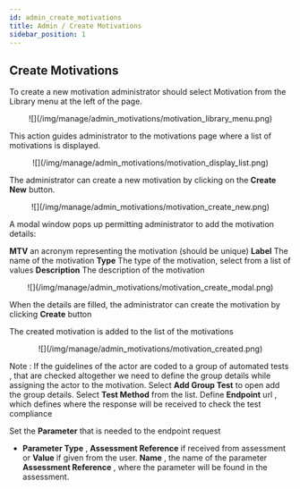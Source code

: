 ```yaml
---
id: admin_create_motivations
title: Admin / Create Motivations
sidebar_position: 1
---
```


## Create Motivations

To create a new motivation administrator should select Motivation from the Library menu at the left of the page.

<p align="center">
  ![](/img/manage/admin_motivations/motivation_library_menu.png)
</p>

This action guides administrator to the motivations page where a list of motivations is displayed.
<p align="center">
  ![](/img/manage/admin_motivations/motivation_display_list.png)
</p>

The administrator can create a new motivation by clicking on the **Create New** button.
<p align="center">
  ![](/img/manage/admin_motivations/motivation_create_new.png)
</p>

A modal window pops up permitting administrator to add the motivation details:


**MTV** an acronym representing the motivation (should be unique)
**Label** The name of the motivation 
**Type** The type of the motivation, select from a list of values
**Description** The description of the motivation
<p align="center">
  ![](/img/manage/admin_motivations/motivation_create_modal.png)
</p>

When the details are filled, the administrator can create the motivation by clicking **Create** button

The created motivation is added to the list of the motivations

<p align="center">
  ![](/img/manage/admin_motivations/motivation_created.png)
</p>


Note : 
If the guidelines of the actor are coded to a group of automated tests , that are checked altogether 
we need to define the group details while assigning the actor to the motivation.
Select **Add Group Test** to open add the group details.
Select **Test Method** from the list. 
Define **Endpoint** url , which defines where the response will be received to check the test compliance

Set the **Parameter** that is needed to the endpoint request 
- **Parameter Type** , **Assessment Reference** if received from assessment or **Value** if given from the user.
**Name** , the name of the parameter
**Assessment Reference** , where the parameter will be found in the assessment.

